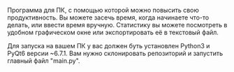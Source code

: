 Программа для ПК, с помощью которой можно повысить свою продуктивность. Вы можете засечь время, когда начинаете что-то делать, или ввести время вручную. Статистику вы можете посмотреть в удобном графическом окне или экспортировать её в текстовый файл.


Для запуска на вашем ПК у вас должен буть установлен Python3 и PyQt6 версии ~6.7.1. Вам нужно склонировать репозиторий и запустить главный файл "main.py".
